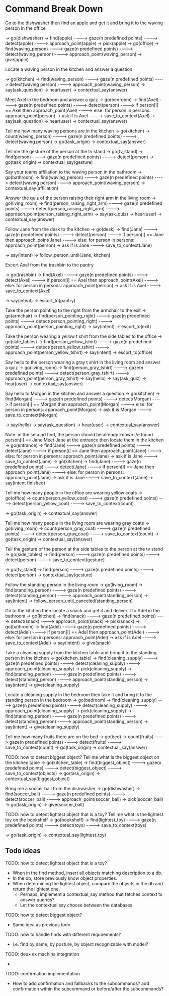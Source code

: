 # Command Break Down

Go to the dishwasher then find an apple and get it and bring it to the waving person in the office

-> go(dishwasher)
-> find(apple)
----> gaze(n predefined points)
----> detect(apple)
----> approach_point(apple)
-> pick(apple)
-> go(office)
-> find(waving_person)
----> gaze(n predefined points)
----> detect(waving_person)
----> approach_point(waving_person)
-> give(apple)

Locate a waving person in the kitchen and answer a question

-> go(kitchen)
-> find(waving_person)
----> gaze(n predefined points)
----> detect(waving person)
----> approach_point(waving_person)
-> say(ask_question)
-> hear(user)
-> contextual_say(answer)

Meet Axel in the bedroom and answer a quiz
-> go(bedroom)
-> find(Axel)
----> gaze(n predefined points)
----> detect(person)
----> if person[i] == Axel then approach_point(Axel)
----> else: for person in persons: approach_point(person) -> ask if is Axel
----> save_to_context(Axel)
-> say(ask_question)
-> hear(user)
-> contextual_say(answer)

Tell me how many waving persons are in the kitchen
-> go(kitchen)
-> count(waving_person)
----> gaze(n predefined points)
----> detect(waving person)
-> go(task_origin)
-> contextual_say(answer)

Tell me the gesture of the person at the tv stand
-> go(tv_stand)
-> find(person)
----> gaze(n predefined points)
----> detect(person)
-> go(task_origin)
-> contextual_say(gesture)

Say your teams affiliation to the waving person in the bathroom
-> go(bathroom)
-> find(waving_person)
----> gaze(n predefined points)
----> detect(waving person)
----> approach_point(waving_person)
-> contextual_say(affiliation)

Answer the quiz of the person raising their right arm in the living room
-> go(living_room)
-> find(person_raising_right_arm)
----> gaze(n predefined points)
----> detect(person_raising_right_arm)
----> approach_point(person_raising_right_arm)
-> say(ask_quiz)
-> hear(user)
-> contextual_say(answer)

Follow Jane from the desk to the kitchen
-> go(desk)
-> find(Jane)
----> gaze(n predefined points)
----> detect(person)
----> if person[i] == Jane then approach_point(Jane)
----> else: for person in persons: approach_point(person) -> ask if is Jane
----> save_to_context(Jane)

-> say(intent)
-> follow_person_until(Jane, kitchen)

Escort Axel from the trashbin to the pantry

-> go(trashbin)
-> find(Axel)
----> gaze(n predefined points)
----> detect(Axel)
----> if person[i] == Axel then approach_point(Axel)
----> else: for person in persons: approach_point(person) -> ask if is Axel
----> save_to_context(Axel)

-> say(intent)
-> escort_to(pantry)

Take the person pointing to the right from the armchair to the exit
-> go(armchair)
-> find(person_pointing_right)
----> gaze(n predefined points)
----> detect(person_pointing_right)
----> approach_point(person_pointing_right)
-> say(intent)
-> escort_to(exit)

Take the person wearing a yellow t shirt from the side tables to the office
-> go(side_tables)
-> find(person_yellow_tshirt)
----> gaze(n predefined points)
----> detect(person_yellow_tshirt)
----> approach_point(person_yellow_tshirt)
-> say(intent)
-> escort_to(office)

Say hello to the person wearing a gray t shirt in the living room and answer a quiz
-> go(living_room)
-> find(person_gray_tshirt)
----> gaze(n predefined points)
----> detect(person_gray_tshirt)
----> approach_point(person_gray_tshirt)
-> say(hello)
-> say(ask_quiz)
-> hear(user)
-> contextual_say(answer)

Say hello to Morgan in the kitchen and answer a question
-> go(kitchen)
-> find(Morgan)
----> gaze(n predefined points)
----> detect(Morgan)
----> if person[i] == Morgan then approach_point(Morgan)
----> else: for person in persons: approach_point(Morgan) -> ask if is Morgan
----> save_to_context(Morgan)

-> say(hello)
-> say(ask_question)
-> hear(user)
-> contextual_say(answer)

Note: in the second find, the person should be already known i/e found person[i] == Jane
Meet Jane at the entrance then locate them in the kitchen
-> go(entrance)
-> find(Jane)
----> gaze(n predefined points)
----> detect(Jane)
----> if person[i] == Jane then approach_point(Jane)
----> else: for person in persons: approach_point(Jane) -> ask if is Jane
----> save_to_context(Jane)
-> go(kitchen)
-> find(Jane)
----> gaze(n predefined points)
----> detect(Jane)
----> if person[i] == Jane then approach_point(Jane)
----> else: for person in persons: approach_point(Jane) -> ask if is Jane
----> save_to_context(Jane)
-> say(intent finished)

Tell me how many people in the office are wearing yellow coats
-> go(office)
-> count(person_yellow_coat)
----> gaze(n predefined points)
----> detect(person_yellow_coat)
----> save_to_context(count)

-> go(task_origin)
-> contextual_say(answer)

Tell me how many people in the living room are wearing gray coats
-> go(living_room)
-> count(person_gray_coat)
----> gaze(n predefined points)
----> detect(person_gray_coat)
----> save_to_context(count)
-> go(task_origin)
-> contextual_say(answer)

Tell the gesture of the person at the side tables to the person at the tv stand
-> go(side_tables)
-> find(person)
----> gaze(n predefined points)
----> detect(person)
----> save_to_context(gesture)

-> go(tv_stand)
-> find(person)
----> gaze(n predefined points)
----> detect(person)
-> contextual_say(gesture)

Follow the standing person in the living room
-> go(living_room)
-> find(standing_person)
----> gaze(n predefined points)
----> detect(standing_person)
----> approach_point(standing_person)
-> say(intent)
-> follow_person_until_canceled(standing_person)

Go to the kitchen then locate a snack and get it and deliver it to Adel in the bathroom
-> go(kitchen)
-> find(snack)
----> gaze(n predefined points)
----> detect(snack)
----> approach_point(snack)
-> pick(snack)
-> go(bathroom)
-> find(Adel)
----> gaze(n predefined points)
----> detect(Adel)
----> if person[i] == Adel then approach_point(Adel)
----> else: for person in persons: approach_point(Adel) -> ask if is Adel
----> save_to_context(Adel)
-> say(intent)
-> give(snack)

Take a cleaning supply from the kitchen table and bring it to the standing person in the kitchen
-> go(kitchen_table)
-> find(cleaning_supply)
----> gaze(n predefined points)
----> detect(cleaning_supply)
----> approach_point(cleaning_supply)
-> pick(cleaning_supply)
-> find(standing_person)
----> gaze(n predefined points)
----> detect(standing_person)
----> approach_point(standing_person)
-> say(intent)
-> give(cleaning_supply)

Locate a cleaning supply in the bedroom then take it and bring it to the standing person in the bedroom
-> go(bedroom)
-> find(cleaning_supply)
----> gaze(n predefined points)
----> detect(cleaning_supply)
----> approach_point(cleaning_supply)
-> pick(cleaning_supply)
-> find(standing_person)
----> gaze(n predefined points)
----> detect(standing_person)
----> approach_point(standing_person)
-> say(intent)
-> give(cleaning_supply)

Tell me how many fruits there are on the bed
-> go(bed)
-> count(fruits)
----> gaze(n predefined points)
----> detect(fruits)
----> save_to_context(count)
-> go(task_origin)
-> contextual_say(answer)

TODO: how to detect biggest object?
Tell me what is the biggest object on the kitchen table
-> go(kitchen_table)
-> find(biggest_object)
----> gaze(n predefined points)
----> detect(biggest_object)
----> save_to_context(objects)
-> go(task_origin)
-> contextual_say(biggest_object)

Bring me a soccer ball from the dishwasher
-> go(dishwasher)
-> find(soccer_ball)
----> gaze(n predefined points)
----> detect(soccer_ball)
----> approach_point(soccer_ball)
-> pick(soccer_ball)
-> go(task_origin)
-> give(soccer_ball)

TODO: how to detect lightest object that is a toy?
Tell me what is the lightest toy on the bookshelf
-> go(bookshelf)
-> find(lightest_toy)
----> gaze(n predefined points)
----> detect(toys)
----> save_to_context(toys)

-> go(task_origin)
-> contextual_say(lightest_toy)

## Todo ideas

TODO: how to detect lightest object that is a toy?

- When in the find method, insert all objects matching description to a db.
- In the db, store previously know object properties.
- When determining the lightest object, compare the objects in the db and return the lightest one.
  - Perhaps, implement a contextual_say method that fetches context to answer queries?
  - Let the contextual say choose between the databases

TODO: how to detect biggest object?

- Same idea as previous todo

TODO: how to handle finds with different requirements?

- i.e. find by name, by posture, by object recognizable with model?

TODO: deux ex machina integration

-

TODO: confirmation implementation

- How to add confirmation and fallbacks to the subcommands? add confirmation within the subcommand or before/after the subcommands?
